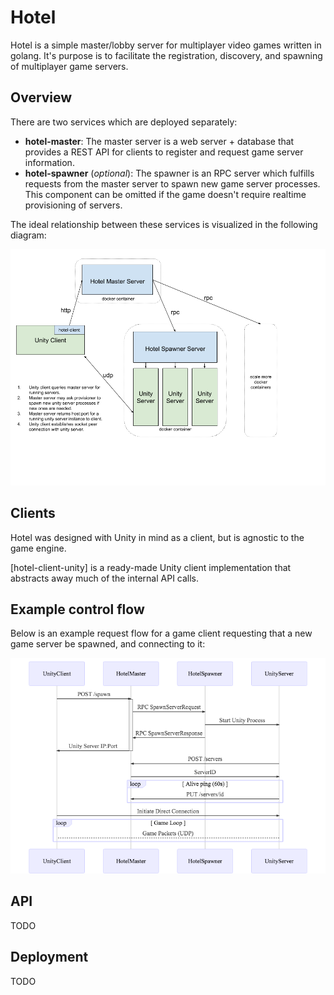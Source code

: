 # Hotel

Hotel is a simple master/lobby server for multiplayer video games written in golang.  It's purpose is to facilitate the registration, discovery, and spawning of multiplayer game servers.

## Overview

There are two services which are deployed separately:

 - **hotel-master**: The master server is a web server + database that provides a REST API for clients to register and request game server information.
 - **hotel-spawner** (*optional*): The spawner is an RPC server which fulfills requests from the master server to spawn new game server processes. This component can be omitted if the game doesn't require realtime provisioning of servers.

The ideal relationship between these services is visualized in the following diagram:

![Architecture](https://raw.githubusercontent.com/minism/hotel/master/docs/architecture.png)

## Clients
Hotel was designed with Unity in mind as a client, but is agnostic to the game engine.

[hotel-client-unity] is a ready-made Unity client implementation that abstracts away much of the internal API calls.

## Example control flow

Below is an example request flow for a game client requesting that a new game server be spawned, and connecting to it:

![Spawn Flow](https://raw.githubusercontent.com/minism/hotel/master/docs/client-spawn-sequence.png)

## API

TODO

## Deployment

TODO
